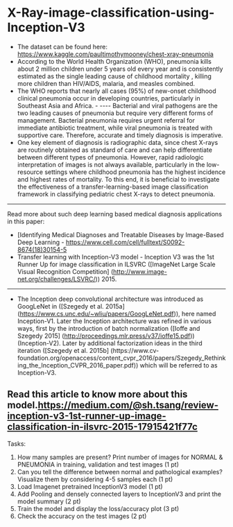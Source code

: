 # X-Ray-image-classification-using-Inception-V3

- The dataset can be found here: https://www.kaggle.com/paultimothymooney/chest-xray-pneumonia 
- According to the World Health Organization (WHO), pneumonia kills about 2 million children under 5 years old every year and is consistently estimated as the single leading cause of childhood mortality , killing more children than HIV/AIDS, malaria, and measles combined. 
- The WHO reports that nearly all cases (95%) of new-onset childhood clinical pneumonia occur in developing countries, particularly in Southeast Asia and Africa. - ---- Bacterial and viral pathogens are the two leading causes of pneumonia but require very different forms of management. Bacterial pneumonia requires urgent referral for immediate antibiotic treatment, while viral pneumonia is treated with supportive care. Therefore, accurate and timely diagnosis is imperative. 
- One key element of diagnosis is radiographic data, since chest X-rays are routinely obtained as standard of care and can help differentiate between different types of pneumonia. However, rapid radiologic interpretation of images is not always available, particularly in the low-resource settings where childhood pneumonia has the highest incidence and highest rates of mortality. To this end, it is beneficial to investigate the effectiveness of a transfer-learning-based image classification framework in classifying pediatric chest X-rays to detect pneumonia.

---
Read more about such deep learning based medical diagnosis applications in this paper: 
- [Identifying Medical Diagnoses and Treatable Diseases by Image-Based Deep Learning - https://www.cell.com/cell/fulltext/S0092-8674(18)30154-5 
- Transfer learning with Inception-V3 model - Inception V3 was the 1st Runner Up for image classification in ILSVRC ([ImageNet Large Scale Visual Recognition Competition] (http://www.image-net.org/challenges/LSVRC/)) 2015.

---


- The Inception deep convolutional architecture was introduced as GoogLeNet in ([Szegedy et al. 2015a] (https://www.cs.unc.edu/~wliu/papers/GoogLeNet.pdf)), here named Inception-V1. Later the Inception architecture was refined in various ways, first by the introduction of batch normalization ([Ioffe and Szegedy 2015] (http://proceedings.mlr.press/v37/ioffe15.pdf)) (Inception-V2). Later by additional factorization ideas in the third iteration ([Szegedy et al. 2015b] (https://www.cv-
foundation.org/openaccess/content_cvpr_2016/papers/Szegedy_Rethinking_the_Inception_CVPR_2016_paper.pdf)) which will be referred to as Inception-V3.

Read this article to know more about this model.https://medium.com/@sh.tsang/review-inception-v3-1st-runner-up-image-classification-in-ilsvrc-2015-17915421f77c 
---


Tasks:
1) How many samples are present? Print number of images for NORMAL & PNEUMONIA in 
training, validation and test images (1 pt)
2) Can you tell the difference between normal and pathological examples? Visualize them by 
considering 4-5 samples each (1 pt)
3) Load Imagenet pretrained InceptionV3 model (1 pt) 
4) Add Pooling and densely connected layers to InceptionV3 and print the model summary (2 pt)
5) Train the model and display the loss/accuracy plot (3 pt)
6) Check the accuracy on the test images (2 pt)
